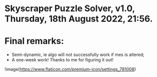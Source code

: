 # Skyscraper Puzzle Solver, v1.0, Thursday, 18th August 2022, 21:56.

# Final remarks:
- Semi-dynamic, ie algo will not successfully work 
if mes is altered;
- A one-week work! Thanks to me for figuring it out!

!image(https://www.flaticon.com/premium-icon/settings_781008)
